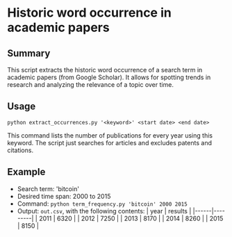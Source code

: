 # Historic word occurrence in academic papers

## Summary 

This script extracts the historic word occurrence of a search term in
academic papers (from Google Scholar). It allows for spotting trends
in research and analyzing the relevance of a topic over time.

## Usage

`python extract_occurrences.py '<keyword>' <start date> <end date>` 

This command lists the number of publications for every year using
this keyword. The script just searches for articles and excludes
patents and citations.

## Example

- Search term: 'bitcoin'
- Desired time span: 2000 to 2015
- Command: `python term_frequency.py 'bitcoin' 2000 2015` 
- Output: `out.csv`, with the following contents:
| year | results |
|------|---------|
| 2011 |    6320 |
| 2012 |    7250 |
| 2013 |    8170 |
| 2014 |    8260 |
| 2015 |    8150 |



 

